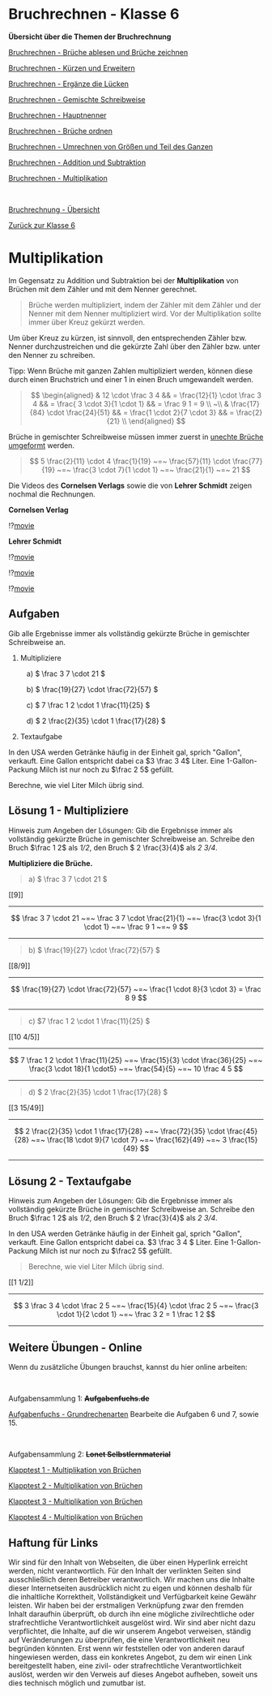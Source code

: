 <!--
author: Susanne Suckfüll
email: su-aes@masannek.de
language: de
narrator: German Female
script: url.js

View this file on https://liascript.github.io/course/?https://raw.githubusercontent.com/SUC-AES/Mathematik-5/master/2_Massen_1.md
-->

# Bruchrechnen - Klasse 6

**Übersicht über die Themen der Bruchrechnung**

[Bruchrechnen - Brüche ablesen und Brüche zeichnen](https://liascript.github.io/course/?https://raw.githubusercontent.com/SUC-AES/Mathe-Webseite/master/Klasse_06/02_Bruchrechnen/M-06-02-01-Ablesen-Zeichnen.md#2)

[Bruchrechnen - Kürzen und Erweitern](https://liascript.github.io/course/?https://raw.githubusercontent.com/SUC-AES/Mathe-Webseite/master/Klasse_06/02_Bruchrechnen/M-06-02-02-Kuerzen-Erweitern.md#2)

[Bruchrechnen - Ergänze die Lücken](https://liascript.github.io/course/?https://raw.githubusercontent.com/SUC-AES/Mathe-Webseite/master/Klasse_06/02_Bruchrechnen/M-06-02-03-Ergaenze-Luecken.md#2)

[Bruchrechnen - Gemischte Schreibweise](https://liascript.github.io/course/?https://raw.githubusercontent.com/SUC-AES/Mathe-Webseite/master/Klasse_06/02_Bruchrechnen/M-06-02-04-Gemischte-Schreibweise.md#2)

[Bruchrechnen - Hauptnenner](https://liascript.github.io/course/?https://raw.githubusercontent.com/SUC-AES/Mathe-Webseite/master/Klasse_06/02_Bruchrechnen/M-06-02-05-Hauptnenner.md#2)

[Bruchrechnen - Brüche ordnen](https://liascript.github.io/course/?https://raw.githubusercontent.com/SUC-AES/Mathe-Webseite/master/Klasse_06/02_Bruchrechnen/M-06-02-06-Brueche-ordnen.md#2)

[Bruchrechnen - Umrechnen von Größen und Teil des Ganzen](https://liascript.github.io/course/?https://raw.githubusercontent.com/SUC-AES/Mathe-Webseite/master/Klasse_06/02_Bruchrechnen/M-06-02-07-Groessen-Teil-des-Ganzen.md#2)

[Bruchrechnen - Addition und Subtraktion](https://liascript.github.io/course/?https://raw.githubusercontent.com/SUC-AES/Mathe-Webseite/master/Klasse_06/02_Bruchrechnen/M-06-02-08-Addition-Subtraktion.md#2)

[Bruchrechnen - Multiplikation]()



$\qquad$

[Bruchrechnung - Übersicht](https://liascript.github.io/course/?https://raw.githubusercontent.com/SUC-AES/Mathe-Webseite/master/Klasse_06/02_Bruchrechnen/M-06-02-00-Uebersicht.md#1)

[Zurück zur Klasse 6]()




# Multiplikation

Im Gegensatz zu Addition und Subtraktion bei der **Multiplikation** von Brüchen mit dem Zähler und mit dem Nenner gerechnet.

> Brüche werden multipliziert, indem der Zähler mit dem Zähler und der Nenner mit dem Nenner multipliziert wird. Vor der Multiplikation sollte immer über Kreuz gekürzt werden.

Um über Kreuz zu kürzen, ist sinnvoll, den entsprechenden Zähler bzw. Nenner durchzustreichen und die gekürzte Zahl über den Zähler bzw. unter den Nenner zu schreiben.

Tipp: Wenn Brüche mit ganzen Zahlen multipliziert werden, können diese durch einen Bruchstrich und einer 1 in einen Bruch umgewandelt werden.

> $$
\begin{aligned}
  & 12 \cdot \frac 3 4 && = \frac{12}{1} \cdot \frac 3 4 && = \frac{ 3  \cdot 3}{1 \cdot 1} && = \frac 9 1  = 9 \\ ~\\
  & \frac{17}{84} \cdot \frac{24}{51} && = \frac{1 \cdot 2}{7 \cdot 3} && = \frac{2}{21} \\
\end{aligned}
$$

Brüche in gemischter Schreibweise müssen immer zuerst in [unechte Brüche umgeformt](https://liascript.github.io/course/?https://raw.githubusercontent.com/SUC-AES/Mathe-Webseite/master/Klasse_06/02_Bruchrechnen/M-06-02-04-Gemischte-Schreibweise.md#2) werden.

> $$ 5 \frac{2}{11} \cdot 4 \frac{1}{19} ~=~ \frac{57}{11} \cdot \frac{77}{19} ~=~ \frac{3 \cdot 7}{1 \cdot 1} ~=~ \frac{21}{1} ~=~ 21  $$



Die Videos des **Cornelsen Verlags** sowie die von **Lehrer Schmidt** zeigen nochmal die Rechnungen.

**Cornelsen Verlag**

!?[movie](https://www.youtube.com/watch?v=dYL1cta-Xnc)


**Lehrer Schmidt**

!?[movie](https://www.youtube.com/watch?v=LA3VrJBGyNE)

!?[movie](https://www.youtube.com/watch?v=jWarepOivmo)

!?[movie](https://www.youtube.com/watch?v=FYAB-IVdJxc)




## Aufgaben

Gib alle Ergebnisse immer als vollständig gekürzte Brüche in gemischter Schreibweise an.

1. Multipliziere

$\qquad$ a) $ \frac 3 7 \cdot 21 $

$\qquad$ b) $ \frac{19}{27} \cdot \frac{72}{57} $

$\qquad$ c) $ 7 \frac 1 2 \cdot 1 \frac{11}{25} $

$\qquad$ d) $ 2 \frac{2}{35} \cdot 1 \frac{17}{28} $

2. Textaufgabe

In den USA werden Getränke häufig in der Einheit gal, sprich "Gallon", verkauft. Eine Gallon entspricht dabei ca $3 \frac 3 4$ Liter. Eine 1-Gallon-Packung Milch ist nur noch zu $\frac 2 5$ gefüllt.

Berechne, wie viel Liter Milch übrig sind.


## Lösung 1 - Multipliziere

Hinweis zum Angeben der Lösungen: Gib die Ergebnisse immer als vollständig gekürzte Brüche in gemischter Schreibweise an. Schreibe den Bruch $\frac 1 2$ als *1/2*, den Bruch $ 2 \frac{3}{4}$ als *2 3/4*.  

**Multipliziere die Brüche.**

> a) $ \frac 3 7 \cdot 21 $


[[9]]
*********************************


$$  \frac 3 7 \cdot 21 ~=~ \frac 3 7 \cdot \frac{21}{1} ~=~ \frac{3 \cdot 3}{1 \cdot 1} ~=~ \frac 9 1 ~=~ 9 $$

*********************************


> b) $ \frac{19}{27} \cdot \frac{72}{57} $

[[8/9]]
*********************************


$$ \frac{19}{27} \cdot \frac{72}{57} ~=~ \frac{1 \cdot 8}{3 \cdot 3} = \frac 8 9  $$

*********************************


> c) $7 \frac 1 2 \cdot 1 \frac{11}{25} $

[[10 4/5]]
*********************************


$$ 7 \frac 1 2 \cdot 1 \frac{11}{25} ~=~ \frac{15}{3} \cdot \frac{36}{25} ~=~ \frac{3 \cdot 18}{1 \cdot5} ~=~ \frac{54}{5} ~=~ 10 \frac 4 5 $$


*********************************


> d) $ 2 \frac{2}{35} \cdot 1 \frac{17}{28} $

[[3 15/49]]
*********************************


$$ 2 \frac{2}{35} \cdot 1 \frac{17}{28} ~=~ \frac{72}{35} \cdot \frac{45}{28} ~=~ \frac{18 \cdot 9}{7 \cdot 7} ~=~ \frac{162}{49} ~=~ 3 \frac{15}{49} $$

*********************************


## Lösung 2 - Textaufgabe

Hinweis zum Angeben der Lösungen: Gib die Ergebnisse immer als vollständig gekürzte Brüche in gemischter Schreibweise an. Schreibe den Bruch $\frac 1 2$ als *1/2*, den Bruch $ 2 \frac{3}{4}$ als *2 3/4*.

In den USA werden Getränke häufig in der Einheit gal, sprich "Gallon", verkauft. Eine Gallon entspricht dabei ca. $3 \frac 3 4 $ Liter. Eine 1-Gallon-Packung Milch ist nur noch zu $\frac2 5$ gefüllt.

> Berechne, wie viel Liter Milch übrig sind.


[[1 1/2]]
*************************************


$$ 3 \frac 3 4 \cdot \frac 2 5 ~=~ \frac{15}{4} \cdot \frac 2 5 ~=~ \frac{3 \cdot 1}{2 \cdot 1} ~=~ \frac 3 2 = 1 \frac 1 2 $$

*************************************


## Weitere Übungen - Online

Wenn du zusätzliche Übungen brauchst, kannst du hier online arbeiten:

$~$

Aufgabensammlung 1: **~~Aufgabenfuchs.de~~**

[Aufgabenfuchs - Grundrechenarten](https://www.aufgabenfuchs.de/mathematik/bruch/grundrechenarten.shtml)
Bearbeite die Aufgaben 6 und 7, sowie 15.

$~$

Aufgabensammlung 2: **~~Lonet Selbstlernmaterial~~**

[Klapptest 1 - Multiplikation von Brüchen](http://ne.lo-net2.de/selbstlernmaterial/m/s1ar/brmu/brmu_kt1.PDF)

[Klapptest 2 - Multiplikation von Brüchen](http://ne.lo-net2.de/selbstlernmaterial/m/s1ar/brmu/brmu_kt2.PDF)

[Klapptest 3 - Multiplikation von Brüchen](http://ne.lo-net2.de/selbstlernmaterial/m/s1ar/brmu/brmu_kt3.PDF)

[Klapptest 4 - Multiplikation von Brüchen](http://ne.lo-net2.de/selbstlernmaterial/m/s1ar/brmu/brmu_kt4.PDF)



## Haftung für Links

Wir sind für den Inhalt von Webseiten, die über einen Hyperlink erreicht werden, nicht verantwortlich. Für den Inhalt der verlinkten Seiten sind ausschließlich deren Betreiber verantwortlich. Wir machen uns die Inhalte dieser Internetseiten ausdrücklich nicht zu eigen und können deshalb für die inhaltliche Korrektheit, Vollständigkeit und Verfügbarkeit keine Gewähr leisten. Wir haben bei der erstmaligen Verknüpfung zwar den fremden Inhalt daraufhin überprüft, ob durch ihn eine mögliche zivilrechtliche oder strafrechtliche Verantwortlichkeit ausgelöst wird. Wir sind aber nicht dazu verpflichtet, die Inhalte, auf die wir unserem Angebot verweisen, ständig auf Veränderungen zu überprüfen, die eine Verantwortlichkeit neu begründen könnten. Erst wenn wir feststellen oder von anderen darauf hingewiesen werden, dass ein konkretes Angebot, zu dem wir einen Link bereitgestellt haben, eine zivil- oder strafrechtliche Verantwortlichkeit auslöst, werden wir den Verweis auf dieses Angebot aufheben, soweit uns dies technisch möglich und zumutbar ist.
